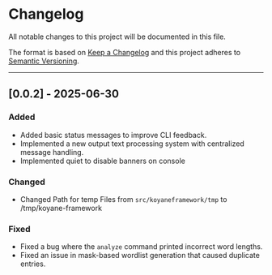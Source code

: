 # Changelog

All notable changes to this project will be documented in this file.

The format is based on [Keep a Changelog](https://keepachangelog.com)
and this project adheres to [Semantic Versioning](https://semver.org).

---

## [0.0.2] - 2025-06-30


### Added
- Added basic status messages to improve CLI feedback.
- Implemented a new output text processing system with centralized message handling.
- Implemented quiet to disable banners on console

### Changed
- Changed Path for temp Files from `src/koyaneframework/tmp` to /tmp/koyane-framework


### Fixed
- Fixed a bug where the `analyze` command printed incorrect word lengths.
- Fixed an issue in mask-based wordlist generation that caused duplicate entries.

